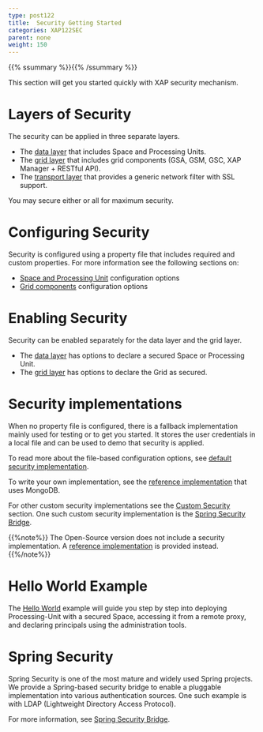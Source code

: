```yaml
---
type: post122
title:  Security Getting Started
categories: XAP122SEC
parent: none
weight: 150
---
```


{{% ssummary %}}{{% /ssummary %}}

This section will get you started quickly with XAP security mechanism.

# Layers of Security

The security can be applied in three separate layers.

* The [data layer](securing-your-data.html) that includes Space and Processing Units.
* The [grid layer](securing-the-grid-services.html) that includes grid components (GSA, GSM, GSC, XAP Manager + RESTful API).
* The [transport layer](securing-the-transport-layer-using-ssl.html) that provides a generic network filter with SSL support.

You may secure either or all for maximum security.

# Configuring Security

Security is configured using a property file that includes required and custom properties.
For more information see the following sections on:

* [Space and Processing Unit](security-configurations.html) configuration options
* [Grid components](security-configurations-ext.html) configuration options

# Enabling Security

Security can be enabled separately for the data layer and the grid layer.

* The [data layer](securing-your-data.html) has options to declare a secured Space or Processing Unit.
* The [grid layer](securing-the-grid-services.html) has options to declare the Grid as secured.

# Security implementations

When no property file is configured, there is a fallback implementation mainly used for testing or to get you started.
It stores the user credentials in a local file and can be used to demo that security is applied.

To read more about the file-based configuration options, see [default security implementation](default-file-based-security-implementation-ext.html).

To write your own implementation, see the [reference implementation](security-ref-impl.html) that uses MongoDB.

For other custom security implementations see the [Custom Security](custom-security.html) section. One such custom security implementation is the [Spring Security Bridge](spring-security-bridge.html).

{{%note%}}
The Open-Source version does not include a security implementation.
A [reference implementation](security-ref-impl.html) is provided instead.
{{%/note%}}


# Hello World Example
The [Hello World](securing-the-helloworld-example.html) example will guide you step by step into deploying Processing-Unit with a secured Space, accessing it from a remote proxy, and declaring principals using the administration tools.


# Spring Security

Spring Security is one of the most mature and widely used Spring projects. We provide a Spring-based security bridge to enable a pluggable implementation into various authentication sources. One such example is with LDAP (Lightweight Directory Access Protocol).

For more information, see [Spring Security Bridge](spring-security-bridge.html).
